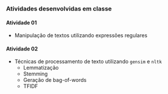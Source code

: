 ### Atividades desenvolvidas em classe

#### Atividade 01

- Manipulação de textos utilizando expressões regulares

#### Atividade 02
- Técnicas de processamento de texto utilizando `gensim` e `nltk`
  - Lemmatização
  - Stemming
  - Geração de bag-of-words
  - TFIDF
 
